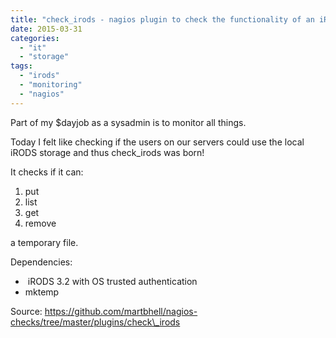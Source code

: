 ```yaml
---
title: "check_irods - nagios plugin to check the functionality of an iRODS server"
date: 2015-03-31
categories: 
  - "it"
  - "storage"
tags: 
  - "irods"
  - "monitoring"
  - "nagios"
---
```


Part of my $dayjob as a sysadmin is to monitor all things.

Today I felt like checking if the users on our servers could use the local iRODS storage and thus check\_irods was born!

It checks if it can:

1. put
2. list
3. get
4. remove

a temporary file.

Dependencies:

-  iRODS 3.2 with OS trusted authentication
- mktemp

Source: https://github.com/martbhell/nagios-checks/tree/master/plugins/check\_irods
